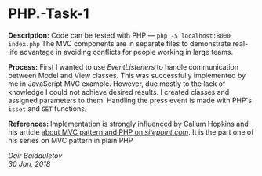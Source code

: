 # PHP.-Task-1

<b>Description:</b> 
Code can be tested with PHP — ```php -S localhost:8000 index.php```
The MVC components are in separate files to demonstrate real-life advantage in avoiding conflicts for people working in large teams.

<b>Process:</b>
First I wanted to use <i>EventListeners</i> to handle communication between Model and View classes. This was successfully implemented by me in JavaScript MVC example. However, due mostly to the lack of knowledge I could not achieve desired results. I created classes and assigned parameters to them. Handling the press event is made with PHP's ```isset``` and ```GET``` functions.

<b>References: </b>
Implementation is strongly influenced by Callum Hopkins and his article <a href="https://www.sitepoint.com/the-mvc-pattern-and-php-1/">about MVC pattern and PHP on <i>sitepoint.com</i></a>. It is the part one of his series on MVC pattern in plain PHP

<i>Dair Baidauletov</br>
30 Jan, 2018</i>
